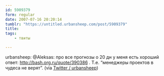 ```yaml
---
id: 5909379
form: regular
date: 2007-07-16 20:20:14
tumblr: "https://untitled.urbansheep.com/post/5909379"
title:
tags:
    - твиты

---
```


<p>urbansheep: @Aleksas: про все прогнозы о 20 дн у меня есть хороший ответ: <a href="http://bash.org.ru/quote/390386">http://bash.org.ru/quote/390386</a> . Т.е. &ldquo;менеджеры проектов в чудеса не верят&rdquo;. (via <a href="http://twitter.com/urbansheep/statuses/152728132">Twitter / urbansheep</a>)</p>

